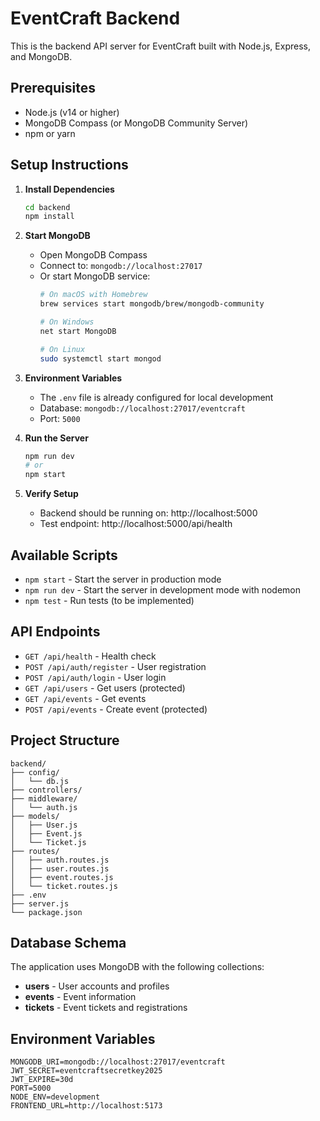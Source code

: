 # EventCraft Backend

This is the backend API server for EventCraft built with Node.js, Express, and MongoDB.

## Prerequisites

- Node.js (v14 or higher)
- MongoDB Compass (or MongoDB Community Server)
- npm or yarn

## Setup Instructions

1. **Install Dependencies**
   ```bash
   cd backend
   npm install
   ```

2. **Start MongoDB**
   - Open MongoDB Compass
   - Connect to: `mongodb://localhost:27017`
   - Or start MongoDB service:
     ```bash
     # On macOS with Homebrew
     brew services start mongodb/brew/mongodb-community
     
     # On Windows
     net start MongoDB
     
     # On Linux
     sudo systemctl start mongod
     ```

3. **Environment Variables**
   - The `.env` file is already configured for local development
   - Database: `mongodb://localhost:27017/eventcraft`
   - Port: `5000`

4. **Run the Server**
   ```bash
   npm run dev
   # or
   npm start
   ```

5. **Verify Setup**
   - Backend should be running on: http://localhost:5000
   - Test endpoint: http://localhost:5000/api/health

## Available Scripts

- `npm start` - Start the server in production mode
- `npm run dev` - Start the server in development mode with nodemon
- `npm test` - Run tests (to be implemented)

## API Endpoints

- `GET /api/health` - Health check
- `POST /api/auth/register` - User registration
- `POST /api/auth/login` - User login
- `GET /api/users` - Get users (protected)
- `GET /api/events` - Get events
- `POST /api/events` - Create event (protected)

## Project Structure

```
backend/
├── config/
│   └── db.js
├── controllers/
├── middleware/
│   └── auth.js
├── models/
│   ├── User.js
│   ├── Event.js
│   └── Ticket.js
├── routes/
│   ├── auth.routes.js
│   ├── user.routes.js
│   ├── event.routes.js
│   └── ticket.routes.js
├── .env
├── server.js
└── package.json
```

## Database Schema

The application uses MongoDB with the following collections:
- **users** - User accounts and profiles
- **events** - Event information
- **tickets** - Event tickets and registrations

## Environment Variables

```env
MONGODB_URI=mongodb://localhost:27017/eventcraft
JWT_SECRET=eventcraftsecretkey2025
JWT_EXPIRE=30d
PORT=5000
NODE_ENV=development
FRONTEND_URL=http://localhost:5173
```
